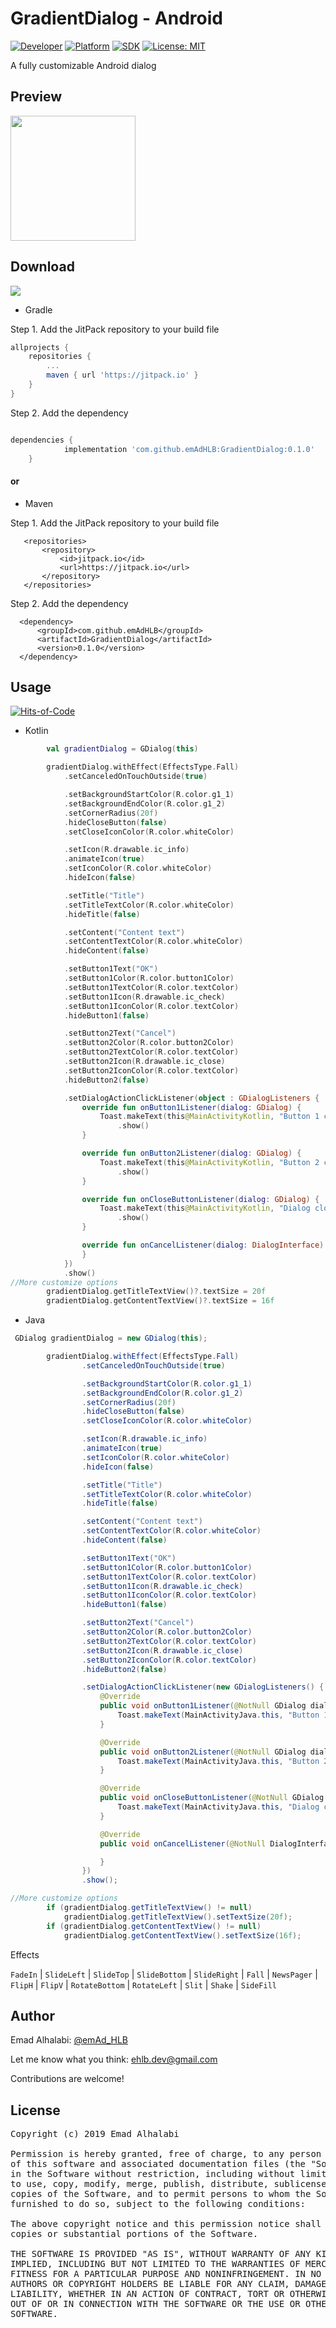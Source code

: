 # GradientDialog - Android

[![Developer](https://img.shields.io/badge/Developer-eHLB-%23117243?style=for-the-badge)](https://github.com/Nightonke)
[![Platform](https://img.shields.io/badge/Platform-Android-%117243?style=for-the-badge)](https://www.android.com)
[![SDK](https://img.shields.io/badge/SKD-17+-%231771F1?style=for-the-badge)](https://www.android.com)
[![License: MIT](https://img.shields.io/badge/License-MIT-yellow.svg?style=for-the-badge)](https://opensource.org/licenses/MIT)

A fully customizable Android dialog

## Preview

<img src="https://github.com/emAdHLB/GradientDialog-Android/blob/master/images/3.gif" width="200">

## Download
[![](https://jitpack.io/v/emAdHLB/GradientDialog.svg)](https://jitpack.io/#emAdHLB/GradientDialog)

-  Gradle

Step 1. Add the JitPack repository to your build file
```gradle
allprojects {
	repositories {
		...
		maven { url 'https://jitpack.io' }
	}
}
```

Step 2. Add the dependency

```gradle

dependencies {
	        implementation 'com.github.emAdHLB:GradientDialog:0.1.0'
	}
```

#### or

- Maven

 Step 1. Add the JitPack repository to your build file 
 
 ```maven
	<repositories>
		<repository>
		    <id>jitpack.io</id>
		    <url>https://jitpack.io</url>
		</repository>
	</repositories>
```
Step 2. Add the dependency

  ```maven
	<dependency>
	    <groupId>com.github.emAdHLB</groupId>
	    <artifactId>GradientDialog</artifactId>
	    <version>0.1.0</version>
	</dependency>
```
## Usage

[![Hits-of-Code](https://hitsofcode.com/github/emAdHLB/GradientDialog)](https://hitsofcode.com/view/github/emAdHLB/GradientDialog)

- Kotlin

```kotlin
        val gradientDialog = GDialog(this)

        gradientDialog.withEffect(EffectsType.Fall)
            .setCanceledOnTouchOutside(true)

            .setBackgroundStartColor(R.color.g1_1)
            .setBackgroundEndColor(R.color.g1_2)
            .setCornerRadius(20f)
            .hideCloseButton(false)
            .setCloseIconColor(R.color.whiteColor)

            .setIcon(R.drawable.ic_info)
            .animateIcon(true)
            .setIconColor(R.color.whiteColor)
            .hideIcon(false)

            .setTitle("Title")
            .setTitleTextColor(R.color.whiteColor)
            .hideTitle(false)

            .setContent("Content text")
            .setContentTextColor(R.color.whiteColor)
            .hideContent(false)

            .setButton1Text("OK")
            .setButton1Color(R.color.button1Color)
            .setButton1TextColor(R.color.textColor)
            .setButton1Icon(R.drawable.ic_check)
            .setButton1IconColor(R.color.textColor)
            .hideButton1(false)

            .setButton2Text("Cancel")
            .setButton2Color(R.color.button2Color)
            .setButton2TextColor(R.color.textColor)
            .setButton2Icon(R.drawable.ic_close)
            .setButton2IconColor(R.color.textColor)
            .hideButton2(false)

            .setDialogActionClickListener(object : GDialogListeners {
                override fun onButton1Listener(dialog: GDialog) {
                    Toast.makeText(this@MainActivityKotlin, "Button 1 clicked", Toast.LENGTH_SHORT)
                        .show()
                }

                override fun onButton2Listener(dialog: GDialog) {
                    Toast.makeText(this@MainActivityKotlin, "Button 2 clicked", Toast.LENGTH_SHORT)
                        .show()
                }

                override fun onCloseButtonListener(dialog: GDialog) {
                    Toast.makeText(this@MainActivityKotlin, "Dialog closed", Toast.LENGTH_SHORT)
                        .show()
                }

                override fun onCancelListener(dialog: DialogInterface) {
                }
            })
            .show()
//More customize options
        gradientDialog.getTitleTextView()?.textSize = 20f
        gradientDialog.getContentTextView()?.textSize = 16f
```

- Java

```java
 GDialog gradientDialog = new GDialog(this);

        gradientDialog.withEffect(EffectsType.Fall)
                .setCanceledOnTouchOutside(true)

                .setBackgroundStartColor(R.color.g1_1)
                .setBackgroundEndColor(R.color.g1_2)
                .setCornerRadius(20f)
                .hideCloseButton(false)
                .setCloseIconColor(R.color.whiteColor)

                .setIcon(R.drawable.ic_info)
                .animateIcon(true)
                .setIconColor(R.color.whiteColor)
                .hideIcon(false)

                .setTitle("Title")
                .setTitleTextColor(R.color.whiteColor)
                .hideTitle(false)

                .setContent("Content text")
                .setContentTextColor(R.color.whiteColor)
                .hideContent(false)

                .setButton1Text("OK")
                .setButton1Color(R.color.button1Color)
                .setButton1TextColor(R.color.textColor)
                .setButton1Icon(R.drawable.ic_check)
                .setButton1IconColor(R.color.textColor)
                .hideButton1(false)

                .setButton2Text("Cancel")
                .setButton2Color(R.color.button2Color)
                .setButton2TextColor(R.color.textColor)
                .setButton2Icon(R.drawable.ic_close)
                .setButton2IconColor(R.color.textColor)
                .hideButton2(false)

                .setDialogActionClickListener(new GDialogListeners() {
                    @Override
                    public void onButton1Listener(@NotNull GDialog dialog) {
                        Toast.makeText(MainActivityJava.this, "Button 1 clicked", Toast.LENGTH_SHORT).show();
                    }

                    @Override
                    public void onButton2Listener(@NotNull GDialog dialog) {
                        Toast.makeText(MainActivityJava.this, "Button 2 clicked", Toast.LENGTH_SHORT).show();
                    }

                    @Override
                    public void onCloseButtonListener(@NotNull GDialog dialog) {
                        Toast.makeText(MainActivityJava.this, "Dialog closed", Toast.LENGTH_SHORT).show();
                    }

                    @Override
                    public void onCancelListener(@NotNull DialogInterface dialog) {

                    }
                })
                .show();

//More customize options
        if (gradientDialog.getTitleTextView() != null)
            gradientDialog.getTitleTextView().setTextSize(20f);
        if (gradientDialog.getContentTextView() != null)
            gradientDialog.getContentTextView().setTextSize(16f);
```

Effects 

`FadeIn` | `SlideLeft` | `SlideTop` | `SlideBottom` | `SlideRight` | `Fall` | `NewsPager` | `FlipH` | `FlipV` | `RotateBottom` | `RotateLeft` | `Slit` | `Shake` | `SideFill`

## Author

Emad Alhalabi: [@emAd_HLB](https://twitter.com/emAd_HLB)

Let me know what you think: [ehlb.dev@gmail.com](mailto:ehlb.dev@gmail.com)

Contributions are welcome!

## License

<pre>
Copyright (c) 2019 Emad Alhalabi

Permission is hereby granted, free of charge, to any person obtaining a copy
of this software and associated documentation files (the "Software"), to deal
in the Software without restriction, including without limitation the rights
to use, copy, modify, merge, publish, distribute, sublicense, and/or sell
copies of the Software, and to permit persons to whom the Software is
furnished to do so, subject to the following conditions:

The above copyright notice and this permission notice shall be included in all
copies or substantial portions of the Software.

THE SOFTWARE IS PROVIDED "AS IS", WITHOUT WARRANTY OF ANY KIND, EXPRESS OR
IMPLIED, INCLUDING BUT NOT LIMITED TO THE WARRANTIES OF MERCHANTABILITY,
FITNESS FOR A PARTICULAR PURPOSE AND NONINFRINGEMENT. IN NO EVENT SHALL THE
AUTHORS OR COPYRIGHT HOLDERS BE LIABLE FOR ANY CLAIM, DAMAGES OR OTHER
LIABILITY, WHETHER IN AN ACTION OF CONTRACT, TORT OR OTHERWISE, ARISING FROM,
OUT OF OR IN CONNECTION WITH THE SOFTWARE OR THE USE OR OTHER DEALINGS IN THE
SOFTWARE.
</pre>
